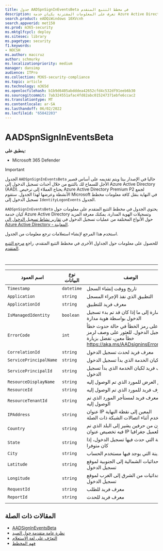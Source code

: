 ```yaml
---
title: جدول AADSpnSignInEventsBeta في مخطط التتبع المتقدم
description: تعرف على المعلومات المقترنة بكيان خدمة Azure Active Directory وجدول أحداث تسجيل الدخول إلى الهوية المدارة.
search.product: eADQiWindows 10XVcnh
search.appverid: met150
ms.prod: m365-security
ms.mktglfcycl: deploy
ms.sitesec: library
ms.pagetype: security
f1.keywords:
- NOCSH
ms.author: maccruz
author: schmurky
ms.localizationpriority: medium
manager: dansimp
audience: ITPro
ms.collection: M365-security-compliance
ms.topic: article
ms.technology: m365d
ms.openlocfilehash: b1b9d6405abdddea42652cfd4c532df91eeb6b30
ms.sourcegitcommit: 7ab324551afac4fd82abc015247371ebfe6ccac2
ms.translationtype: MT
ms.contentlocale: ar-SA
ms.lasthandoff: 06/02/2022
ms.locfileid: "65842203"
---
```

# <a name="aadspnsignineventsbeta"></a>AADSpnSignInEventsBeta

**ينطبق على:**
- Microsoft 365 Defender

> [!IMPORTANT]
> الجدول `AADSpnSignInEventsBeta` حاليا في الإصدار بيتا ويتم تقديمه على أساس قصير الأجل للسماح لك بالتتبع من خلال أحداث تسجيل الدخول إلى Azure Active Directory (AAD). يحتاج العملاء إلى ترخيص Azure Active Directory Premium P2 لجمع الأنشطة وعرضها لهذا الجدول. ستقوم Microsoft في النهاية بنقل كافة معلومات مخطط تسجيل الدخول إلى `IdentityLogonEvents` الجدول.

`AADSpnSignInEventsBeta` يحتوي الجدول في مخطط التتبع المتقدم على معلومات حول كيان خدمة Azure Active Directory وتسجيلات الهوية المدارة. يمكنك معرفة المزيد حول الأنواع المختلفة من عمليات تسجيل الدخول في [تقارير نشاط تسجيل الدخول إلى Azure Active Directory - المعاينة](/azure/active-directory/reports-monitoring/concept-all-sign-ins).

استخدم هذا المرجع لإنشاء استعلامات ترجع معلومات من الجدول.

للحصول على معلومات حول الجداول الأخرى في مخطط التتبع المتقدم، راجع [مرجع التتبع المتقدم](/windows/security/threat-protection/microsoft-defender-atp/advanced-hunting-reference).

<br>

****

|اسم العمود|نوع البيانات|الوصف|
|---|---|---|
|`Timestamp`|`datetime`|تاريخ ووقت إنشاء السجل|
|`Application`|`string`|التطبيق الذي نفذ الإجراء المسجل|
|`ApplicationId`|`string`|معرف فريد للتطبيق|
|`IsManagedIdentity`|`boolean`|الإشارة إلى ما إذا كان قد تم بدء تسجيل الدخول بواسطة هوية مدارة|
|`ErrorCode`|`int`|يحتوي على رمز الخطأ في حالة حدوث خطأ في تسجيل الدخول. للعثور على وصف لرمز خطأ معين، تفضل بزيارة <https://aka.ms/AADsigninsErrorCodes>.|
|`CorrelationId`|`string`|معرف فريد لحدث تسجيل الدخول|
|`ServicePrincipalName`|`string`|اسم كيان الخدمة الذي بدأ تسجيل الدخول|
|`ServicePrincipalId`|`string`|معرف فريد لكيان الخدمة الذي بدأ تسجيل الدخول|
|`ResourceDisplayName`|`string`|اسم العرض للمورد الذي تم الوصول إليه|
|`ResourceId`|`string`|معرف فريد للمورد الذي تم الوصول إليه|
|`ResourceTenantId`|`string`|معرف فريد لمستأجر المورد الذي تم الوصول إليه|
|`IPAddress`|`string`|عنوان IP المعين إلى نقطة النهاية والمستخدم أثناء اتصالات الشبكة ذات الصلة|
|`Country`|`string`|رمز مكون من حرفين يشير إلى البلد الذي تم فيه تخصيص عنوان IP للعميل جغرافيا|
|`State`|`string`|الحالة التي حدث فيها تسجيل الدخول، إذا كان متوفرا|
|`City`|`string`|المدينة التي يوجد فيها مستخدم الحساب|
|`Latitude`|`string`|الإحداثيات الشمالية إلى الجنوبية لموقع تسجيل الدخول|
|`Longitude`|`string`|الإحداثيات من الشرق إلى الغرب لموقع تسجيل الدخول|
|`RequestId`|`string`|معرف فريد للطلب|
|`ReportId`|`string`|معرف فريد للحدث|
||||

## <a name="related-articles"></a>المقالات ذات الصلة

- [AADSignInEventsBeta](./advanced-hunting-aadsignineventsbeta-table.md)
- [نظرة عامة متقدمة حول الصيد](/windows/security/threat-protection/microsoft-defender-atp/advanced-hunting-overview)
- [التعرّف على لغة الاستعلام](/windows/security/threat-protection/microsoft-defender-atp/advanced-hunting-query-language)
- [فهم المخطط](/windows/security/threat-protection/microsoft-defender-atp/advanced-hunting-schema-reference)
